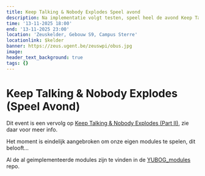```yaml
---
title: Keep Talking & Nobody Explodes Speel avond
description: Na implementatie volgt testen, speel heel de avond Keep Talking & Nobody Explodes, ZEUS EDITIE
time: '13-11-2025 18:00' 
end: '13-11-2025 23:00'
location: 'Zeuskelder, Gebouw S9, Campus Sterre'
locationlink: $kelder
banner: https://zeus.ugent.be/zeuswpi/obus.jpg
image:
header_text_background: true
tags: {}
---
```


# Keep Talking & Nobody Explodes (Speel Avond)

Dit event is een vervolg op [Keep Talking & Nobody Explodes (Part II)](https://697.pr.zeus.gent/events/25-26/keep_talking_part2/), zie daar voor meer info.

Het moment is eindelijk aangebroken om onze eigen modules te spelen, dit belooft...

Al de al geimplementeerde modules zijn te vinden in de [YUBOG_modules](https://github.com/ZeusWPI/YUBOG_modules) repo.

